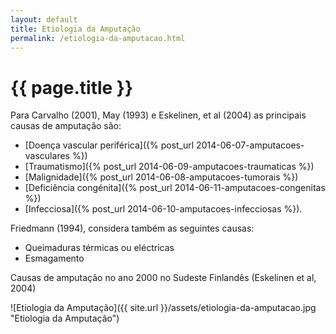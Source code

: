 ```yaml
---
layout: default
title: Etiologia da Amputação
permalink: /etiologia-da-amputacao.html
---
```


# {{ page.title }}

Para Carvalho (2001), May (1993) e Eskelinen, et al (2004) as principais causas de amputação são:

* [Doença vascular periférica]({% post_url 2014-06-07-amputacoes-vasculares %})
* [Traumatismo]({% post_url 2014-06-09-amputacoes-traumaticas %})
* [Malignidade]({% post_url 2014-06-08-amputacoes-tumorais %})
* [Deficiência congénita]({% post_url 2014-06-11-amputacoes-congenitas %})
* [Infecciosa]({% post_url 2014-06-10-amputacoes-infecciosas %}).

Friedmann (1994), considera também as seguintes causas:

* Queimaduras térmicas ou eléctricas
* Esmagamento

Causas de amputação no ano 2000 no Sudeste Finlandês (Eskelinen et al, 2004)

![Etiologia da Amputação]({{ site.url }}/assets/etiologia-da-amputacao.jpg "Etiologia da Amputação")

